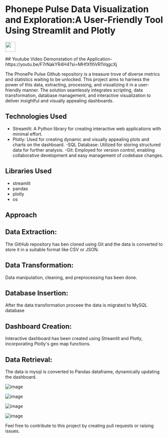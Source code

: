 # Phonepe Pulse Data Visualization and Exploration:A User-Friendly Tool Using Streamlit and Plotly

<p align="left"> <a href="https://www.linkedin.com/in/kailagovardhinik/" target="_blank" rel="noreferrer"> <picture> <source media="(prefers-color-scheme: dark)" srcset="https://raw.githubusercontent.com/danielcranney/readme-generator/main/public/icons/socials/linkedin-dark.svg" /> <source media="(prefers-color-scheme: light)" srcset="https://raw.githubusercontent.com/danielcranney/readme-generator/main/public/icons/socials/linkedin.svg" /> <img src="https://raw.githubusercontent.com/danielcranney/readme-generator/main/public/icons/socials/linkedin.svg" width="32" height="32" /> </picture> </a></p>
## Youtube Video Demonstation of the Application-https://youtu.be/F7rNakYR4H4?si=MHfXflhVR1VqgcXj

The PhonePe Pulse Github repository is a treasure trove of diverse metrics and statistics waiting to be unlocked. This project aims to harness the power of this data, extracting, processing, and visualizing it in a user-friendly manner. The solution seamlessly integrates scripting, data transformation, database management, and interactive visualization to deliver insightful and visually appealing dashboards.

## Technologies Used
- Streamlit: A Python library for creating interactive web applications with minimal effort.
- Plotly: Used for creating dynamic and visually appealing plots and charts on the dashboard.
-SQL Database: Utilized for storing structured data for further analysis.
-Git: Employed for version control, enabling collaborative development and easy management of codebase changes.

## Libraries Used
- streamlit
- pandas
- plotly
- os

## Approach
## Data Extraction:
The GitHub repository has ben cloned using Git and the data is converted to store it in a suitable format like CSV or JSON.

## Data Transformation:
Data manipulation, cleaning, and preprocessing has been done.

## Database Insertion:
After the data transformation proceee the data is migrated to MySQL database

## Dashboard Creation:
Interactive dashboard has been created using Streamlit and Plotly, incorporating Plotly's geo map functions.

## Data Retrieval:
The data is mysql is converted to Pandas dataframe, dynamically updating the dashboard.

![image](https://github.com/kailagovardhinik/Phonepe-Pulse-Data-Visualization-and-Exploration-A-User-Friendly-Tool-Using-Streamlit-and-Plotly/assets/141433548/8005c603-eefa-42fa-8a51-dc4006c5e6ed)

![image](https://github.com/kailagovardhinik/Phonepe-Pulse-Data-Visualization-and-Exploration-A-User-Friendly-Tool-Using-Streamlit-and-Plotly/assets/141433548/8e8165c8-575c-42fd-aa2c-d2b13a49b35b)

![image](https://github.com/kailagovardhinik/Phonepe-Pulse-Data-Visualization-and-Exploration-A-User-Friendly-Tool-Using-Streamlit-and-Plotly/assets/141433548/dd647f08-c86d-47be-8652-69beb4973ae6)

![image](https://github.com/kailagovardhinik/Phonepe-Pulse-Data-Visualization-and-Exploration-A-User-Friendly-Tool-Using-Streamlit-and-Plotly/assets/141433548/d84f1d57-f0f2-45cb-9816-5d575d8a6171)

Feel free to contribute to this project by creating pull requests or raising issues.

